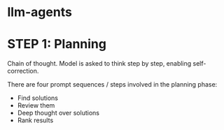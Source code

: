 # llm-agents
# STEP 1: Planning

Chain of thought. Model is asked to think step by step, enabling self-correction.

There are four prompt sequences / steps involved in the planning phase:
- Find solutions 
- Review them
- Deep thought over solutions
- Rank results

